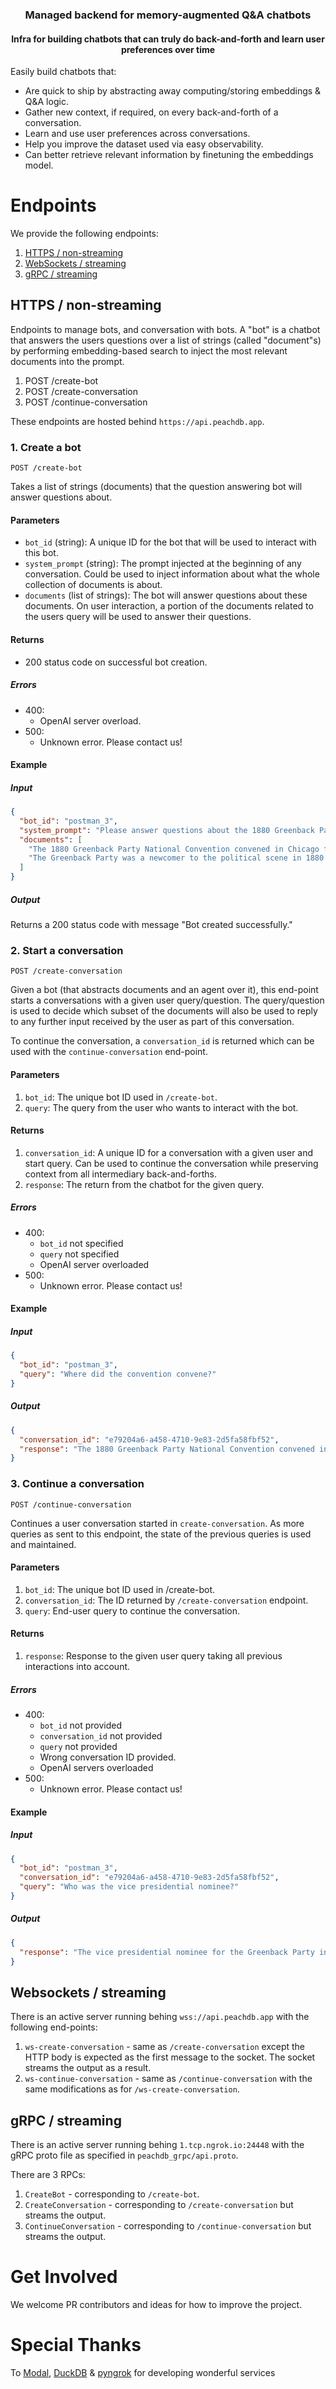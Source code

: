 <h3 align="center">Managed backend for memory-augmented Q&A chatbots</h3>
<h4 align="center">Infra for building chatbots that can truly do back-and-forth and learn user preferences over time</h4>

Easily build chatbots that:

- Are quick to ship by abstracting away computing/storing embeddings & Q&A logic.
- Gather new context, if required, on every back-and-forth of a conversation.
- Learn and use user preferences across conversations.
- Help you improve the dataset used via easy observability.
- Can better retrieve relevant information by finetuning the embeddings model.

# Endpoints

We provide the following endpoints:

1. [HTTPS / non-streaming](https://github.com/peach-db/peachdb#https--non-streaming)
2. [WebSockets / streaming](https://github.com/peach-db/peachdb#websockets--streaming)
3. [gRPC / streaming](https://github.com/peach-db/peachdb#grpc--streaming)

## HTTPS / non-streaming

Endpoints to manage bots, and conversation with bots. A "bot" is a chatbot that answers the users questions over a list of strings (called "document"s) by performing embedding-based search to inject the most relevant documents into the prompt.

1. POST /create-bot
2. POST /create-conversation
3. POST /continue-conversation

These endpoints are hosted behind `https://api.peachdb.app`.

### 1. Create a bot

`POST /create-bot`

Takes a list of strings (documents) that the question answering bot will answer questions about.

#### Parameters

- `bot_id` (string): A unique ID for the bot that will be used to interact with this bot.
- `system_prompt` (string): The prompt injected at the beginning of any conversation. Could be used to inject information about what the whole collection of documents is about.
- `documents` (list of strings): The bot will answer questions about these documents. On user interaction, a portion of the documents related to the users query will be used to answer their questions.

#### Returns

- 200 status code on successful bot creation.

##### Errors

- 400:
  - OpenAI server overload.
- 500:
  - Unknown error. Please contact us!

#### Example

##### Input

```json
{
  "bot_id": "postman_3",
  "system_prompt": "Please answer questions about the 1880 Greenback Party National Convention.",
  "documents": [
    "The 1880 Greenback Party National Convention convened in Chicago from June 9 to June 11 to select presidential and vice presidential nominees and write a party platform for the Greenback Party in the United States presidential election of 1880. Delegates chose James B. Weaver of Iowa for President and Barzillai J. Chambers of Texas for Vice President.",
    "The Greenback Party was a newcomer to the political scene in 1880 having arisen, mostly in the nation's West and South, as a response to the economic depression that followed the Panic of 1873. During the Civil War, Congress had authorized greenbacks, a form of money redeemable in government bonds, rather than in then-traditional gold. After the war, many Democrats and Republicans in the East sought to return to the gold standard, and the government began to withdraw greenbacks from circulation. The reduction of the money supply, combined with the economic depression, made life harder for debtors, farmers, and industrial laborers; the Greenback Party hoped to draw support from these groups."
  ]
}
```

##### Output

Returns a 200 status code with message "Bot created successfully."

### 2. Start a conversation

`POST /create-conversation`

Given a bot (that abstracts documents and an agent over it), this end-point starts a conversations with a given user query/question. The query/question is used to decide which subset of the documents will also be used to reply to any further input received by the user as part of this conversation.

To continue the conversation, a `conversation_id` is returned which can be used with the `continue-conversation` end-point.

#### Parameters

1. `bot_id`: The unique bot ID used in `/create-bot`.
2. `query`: The query from the user who wants to interact with the bot.

#### Returns

1. `conversation_id`: A unique ID for a conversation with a given user and start query. Can be used to continue the conversation while preserving context from all intermediary back-and-forths.
2. `response`: The return from the chatbot for the given query.

##### Errors

- 400:
  - `bot_id` not specified
  - `query` not specified
  - OpenAI server overloaded
- 500:
  - Unknown error. Please contact us!

#### Example

##### Input

```json
{
  "bot_id": "postman_3",
  "query": "Where did the convention convene?"
}
```

##### Output

```json
{
  "conversation_id": "e79204a6-a458-4710-9e83-2d5fa58fbf52",
  "response": "The 1880 Greenback Party National Convention convened in Chicago."
}
```

### 3. Continue a conversation

`POST /continue-conversation`

Continues a user conversation started in `create-conversation`. As more queries as sent to this endpoint, the state of the previous queries is used and maintained.

#### Parameters

1. `bot_id`: The unique bot ID used in /create-bot.
2. `conversation_id`: The ID returned by `/create-conversation` endpoint.
3. `query`: End-user query to continue the conversation.

#### Returns

1. `response`: Response to the given user query taking all previous interactions into account.

##### Errors

- 400:
  - `bot_id` not provided
  - `conversation_id` not provided
  - `query` not provided
  - Wrong conversation ID provided.
  - OpenAI servers overloaded
- 500:
  - Unknown error. Please contact us!

#### Example

##### Input

```json
{
  "bot_id": "postman_3",
  "conversation_id": "e79204a6-a458-4710-9e83-2d5fa58fbf52",
  "query": "Who was the vice presidential nominee?"
}
```

##### Output

```json
{
  "response": "The vice presidential nominee for the Greenback Party in the 1880 United States presidential election was Barzillai J. Chambers of Texas."
}
```

## Websockets / streaming

There is an active server running behing `wss://api.peachdb.app` with the following end-points:

1. `ws-create-conversation` - same as `/create-conversation` except the HTTP body is expected as the first message to the socket. The socket streams the output as a result.
2. `ws-continue-conversation` - same as `/continue-conversation` with the same modifications as for `/ws-create-conversation`.

## gRPC / streaming

There is an active server running behing `1.tcp.ngrok.io:24448` with the gRPC proto file as specified in `peachdb_grpc/api.proto`.

There are 3 RPCs:

1. `CreateBot` - corresponding to `/create-bot`.
2. `CreateConversation` - corresponding to `/create-conversation` but streams the output.
3. `ContinueConversation` - corresponding to `/continue-conversation` but streams the output.

# Get Involved

We welcome PR contributors and ideas for how to improve the project.

# Special Thanks

To [Modal](https://modal.com/), [DuckDB](https://github.com/duckdb/duckdb) & [pyngrok](https://pypi.org/project/pyngrok/) for developing wonderful services
